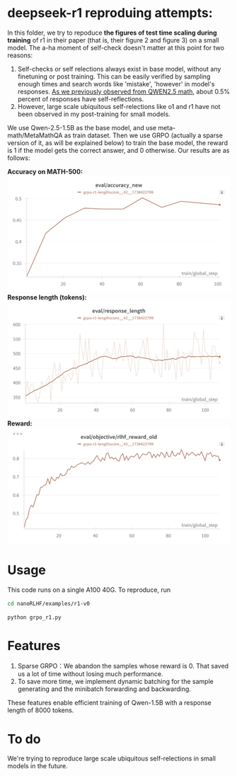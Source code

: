 # deepseek-r1 reproduing attempts:

In this folder, we try to repoduce **the figures of test time scaling during training** of r1 in their paper (that is, their figure 2 and figure 3) on a small model. The a-ha moment of self-check doesn't matter at this point for two reasons:
1. Self-checks or self relections always exist in base model, without any finetuning or post training. This can be easily verified by sampling enough times and search words like 'mistake', 'however' in model's responses. [As we previously observed from QWEN2.5 math](https://zhuanlan.zhihu.com/p/3477379830), about 0.5% percent of responses have self-reflections.
2. However, large scale ubiquitous self-relections like o1 and r1 have not been observed in my post-training for small models.  

We use Qwen-2.5-1.5B as the base model, and use meta-math/MetaMathQA as train dataset. Then we use GRPO (actually a sparse version of it, as will be explained below) to train the base model, the reward is 1 if the model gets the correct answer, and 0 otherwise. Our results are as follows:

**Accuracy on MATH-500:**
![MATH-500](math-500acc.png)
**Response length (tokens):**
![response len](reslen.png)
**Reward:**
![reward](reward.png)

# Usage
This code runs on a single A100 40G. To reproduce, run
```bash
cd nanoRLHF/examples/r1-v0
```
```python
python grpo_r1.py
```
# Features
1. Sparse GRPO：We abandon the samples whose reward is 0. That saved us a lot of time without losing much performance.
2. To save more time, we implement dynamic batching for the sample generating and the minibatch forwarding and backwarding.
   
These features enable efficient training of Qwen-1.5B with a response length of 8000 tokens.

# To do
 We're trying to reproduce large scale ubiquitous self-relections in small models in the future.